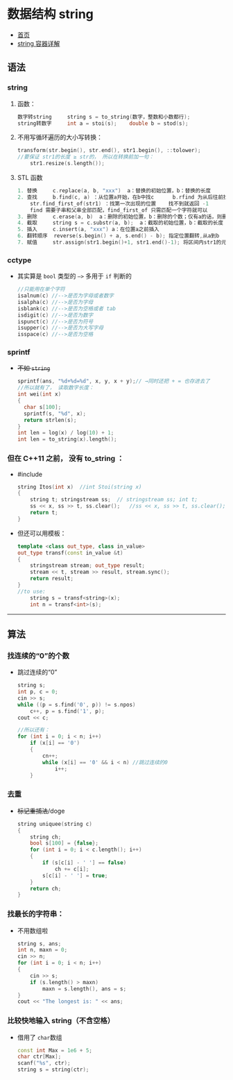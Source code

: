 # 数据结构 string

- [首页](main.md)
- [string 容器详解](https://blog.csdn.net/wzh1378008099/article/details/105687998)

## 语法

### string

1. 函数：

   ```C++ {.line-numbers}
   数字转string     string s = to_string(数字，整数和小数都行);
   string转数字     int a = stoi(s);    double b = stod(s);
   ```

2. 不用写循环遍历的大小写转换：

   ```C++ {.line-numbers}
   transform(str.begin(), str.end(), str1.begin(), ::tolower);
   //要保证 str1的长度 ≥ str的， 所以在转换前加一句：
       str1.resize(s.length());
   ```

3. STL 函数

   ```C++ {.line-numbers}
   1. 替换     c.replace(a, b, "xxx")  a：替换的初始位置，b：替换的长度
   2. 查找     b.find(c, a) ：从位置a开始，在b中找c      b.rfind 为从后往前找
       str.find_first_of(str1) ：找第一次出现的位置    找不到就返回 -1
       find 需要子串和父串全部匹配，find_first_of 只需匹配一个字符就可以
   3. 删除     c.erase(a, b)  a：删除的初始位置，b：删除的个数；仅有a的话，则删除位置a后面的字符
   4. 截取     string s = c.substr(a, b);  a：截取的初始位置，b：截取的长度
   5. 插入     c.insert(a, "xxx") a：在位置a之前插入
   6. 翻转顺序  reverse(s.begin() + a, s.end() - b); 指定位置翻转,从a到b
   7. 赋值     str.assign(str1.begin()+1, str1.end()-1); 将区间内str1的元素赋值给 str
   ```

### cctype

- 其实算是 `bool` 类型的 `—>` 多用于 `if` 判断的

  ```C++ {.line-numbers}
  //只能用在单个字符
  isalnum(c) //-->是否为字母或者数字
  isalpha(c) //-->是否为字母
  isblank(c) //-->是否为空格或者 tab
  isdigit(c) //-->是否为数字
  ispunct(c) //-->是否为符号
  isupper(c) //-->是否为大写字母
  isspace(c) //-->是否为空格
  ```

### sprintf

- ~~不如 `string`~~

  ```C++ {.line-numbers}
  sprintf(ans, "%d+%d=%d", x, y, x + y);// →同时还把 + = 也存进去了
  //所以就有了， 读取数字长度：
  int wei(int x)
  {
    char s[100];
    sprintf(s, "%d", x);
    return strlen(s);
  }
  int len = log(x) / log(10) + 1;
  int len = to_string(x).length();
  ```

### 但在 C++11 之前， 没有 to_string ：

- #include <sstream>

  ```C++ {.line-numbers}
  string Itos(int x)  //int Stoi(string x)
  {
      string t; stringstream ss;  // stringstream ss; int t;
      ss << x, ss >> t, ss.clear();   //ss << x, ss >> t, ss.clear();
      return t;
  }
  ```

- 但还可以用模板：

  ```C++ {.line.numbers}
  template <class out_type, class in_value>
  out_type transf(const in_value &t)
  {
      stringstream stream; out_type result;
      stream << t, stream >> result, stream.sync();
      return result;
  }
  //to use:
      string s = transf<string>(x);
      int n = transf<int>(s);
  ```

---

## 算法

### 找连续的“0”的个数

- 跳过连续的“0”

  ```C++ {.line-numbers}
  string s;
  int p, c = 0;
  cin >> s;
  while ((p = s.find('0', p)) != s.npos)
      c++, p = s.find('1', p);
  cout << c;

  //所以还有：
  for (int i = 0; i < n; i++)
      if (x[i] == '0')
      {
          cn++;
          while (x[i] == '0' && i < n) //跳过连续的0
              i++;
      }
  ```

### 去重

- ~~标记重捕法~~/doge

  ```C++ {.line-numbers}
  string uniquee(string c)
  {
      string ch;
      bool s[100] = {false};
      for (int i = 0; i < c.length(); i++)
      {
          if (s[c[i] - ' '] == false)
              ch += c[i];
          s[c[i] - ' '] = true;
      }
      return ch;
  }
  ```

### 找最长的字符串：

- 不用数组啦

  ```C++ {.line-numbers}
  string s, ans;
  int n, maxn = 0;
  cin >> n;
  for (int i = 0; i < n; i++)
  {
      cin >> s;
      if (s.length() > maxn)
          maxn = s.length(), ans = s;
  }
  cout << "The longest is: " << ans;
  ```

### 比较快地输入 string（不含空格）

- 借用了 `char`数组

  ```C++ {.line-numbers}
  const int Max = 1e6 + 5;
  char ctr[Max];
  scanf("%s", ctr);
  string s = string(ctr);
  ```

###
